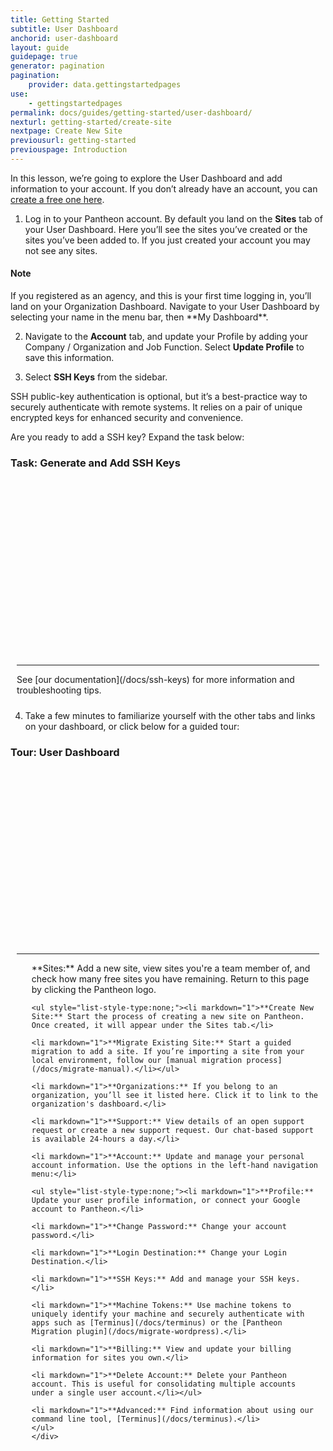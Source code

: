 ```yaml
---
title: Getting Started
subtitle: User Dashboard
anchorid: user-dashboard
layout: guide
guidepage: true
generator: pagination
pagination:
    provider: data.gettingstartedpages
use:
    - gettingstartedpages
permalink: docs/guides/getting-started/user-dashboard/
nexturl: getting-started/create-site
nextpage: Create New Site
previousurl: getting-started
previouspage: Introduction
---
```


In this lesson, we’re going to explore the User Dashboard and add information to your account. If you don’t already have an account, you can [create a free one here](https://pantheon.io/register).

1. Log in to your Pantheon account. By default you land on the **Sites** tab of your User Dashboard. Here you’ll see the sites you’ve created or the sites you’ve been added to. If you just created your account you may not see any sites.

<div class="alert alert-info">
<h4 class="info">Note</h4>
<p>If you registered as an agency, and this is your first time logging in, you’ll land on your Organization Dashboard. Navigate to your User Dashboard by selecting your name in the menu bar, then **My Dashboard**.
</p></div>

2. Navigate to the **Account** tab, and update your Profile by adding your Company / Organization and Job Function. Select **Update Profile** to save this information.

3. Select **SSH Keys** from the sidebar.

  SSH public-key authentication is optional, but it’s a best-practice way to securely authenticate with remote systems. It relies on a pair of unique encrypted keys for enhanced security and convenience.

  Are you ready to add a SSH key? Expand the task below:

<div class="panel panel-video" id="accordion">
  <div class="panel-heading panel-video-heading">
    <a class="accordion-toggle panel-video-title collapsed" data-toggle="collapse" data-parent="#accordion" data-proofer-ignore data-target="#ssh-task"><h3 class="panel-title panel-video-title" style="cursor:pointer;">Task: Generate and Add SSH Keys</h3></a>
  </div>
  <div id="ssh-task" class="collapse" style="padding:10px;">
    <script src="//fast.wistia.com/embed/medias/wwrjwsivwa.jsonp" async></script><script src="//fast.wistia.com/assets/external/E-v1.js" async></script><div class="wistia_responsive_padding" style="padding:56.25% 0 0 0;position:relative;"><div class="wistia_responsive_wrapper" style="height:100%;left:0;position:absolute;top:0;width:100%;"><div class="wistia_embed wistia_async_mnuxft90ya videoFoam=true" style="height:100%;width:100%">&nbsp;</div></div></div>
    <hr>
    <div markdown="1">
    See [our documentation](/docs/ssh-keys) for more information and troubleshooting tips.
    </div>
  </div>
</div>

4. Take a few minutes to familiarize yourself with the other tabs and links on your dashboard, or click below for a guided tour:

<div class="panel panel-video" id="accordion">
  <div class="panel-heading panel-video-heading">
    <a class="accordion-toggle panel-video-title collapsed" data-toggle="collapse" data-parent="#accordion" data-proofer-ignore data-target="#user-dashboard-tour"><h3 class="panel-title panel-video-title" style="cursor:pointer;">Tour: User Dashboard</h3></a>
  </div>
  <div id="user-dashboard-tour" class="collapse" style="padding:10px;">
    <script src="//fast.wistia.com/embed/medias/hzsntt6bi2.jsonp" async></script><script src="//fast.wistia.com/assets/external/E-v1.js" async></script><div class="wistia_responsive_padding" style="padding:56.25% 0 0 0;position:relative;"><div class="wistia_responsive_wrapper" style="height:100%;left:0;position:absolute;top:0;width:100%;"><div class="wistia_embed wistia_async_hzsntt6bi2 videoFoam=true" style="height:100%;width:100%">&nbsp;</div></div></div>
    <div>
    <hr>
    <ul style="list-style-type:none;">
    <li markdown="1">**Sites:** Add a new site, view sites you're a team member of, and check how many free sites you have remaining. Return to this page by clicking the Pantheon logo.</li>

    <ul style="list-style-type:none;"><li markdown="1">**Create New Site:** Start the process of creating a new site on Pantheon. Once created, it will appear under the Sites tab.</li>

    <li markdown="1">**Migrate Existing Site:** Start a guided migration to add a site. If you’re importing a site from your local environment, follow our [manual migration process](/docs/migrate-manual).</li></ul>

    <li markdown="1">**Organizations:** If you belong to an organization, you’ll see it listed here. Click it to link to the organization's dashboard.</li>

    <li markdown="1">**Support:** View details of an open support request or create a new support request. Our chat-based support is available 24-hours a day.</li>

    <li markdown="1">**Account:** Update and manage your personal account information. Use the options in the left-hand navigation menu:</li>

    <ul style="list-style-type:none;"><li markdown="1">**Profile:** Update your user profile information, or connect your Google account to Pantheon.</li>

    <li markdown="1">**Change Password:** Change your account password.</li>

    <li markdown="1">**Login Destination:** Change your Login Destination.</li>

    <li markdown="1">**SSH Keys:** Add and manage your SSH keys.</li>

    <li markdown="1">**Machine Tokens:** Use machine tokens to uniquely identify your machine and securely authenticate with apps such as [Terminus](/docs/terminus) or the [Pantheon Migration plugin](/docs/migrate-wordpress).</li>

    <li markdown="1">**Billing:** View and update your billing information for sites you own.</li>

    <li markdown="1">**Delete Account:** Delete your Pantheon account. This is useful for consolidating multiple accounts under a single user account.</li></ul>

    <li markdown="1">**Advanced:** Find information about using our command line tool, [Terminus](/docs/terminus).</li>
    </ul>
    </div>
  </div>
</div>
